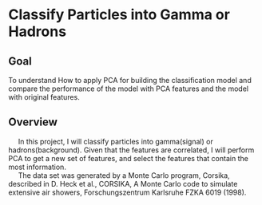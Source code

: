 # Classify Particles into Gamma or Hadrons

## Goal
To understand How to apply PCA for building the classification model and compare the performance of the model with PCA features and  the model with original features.

## Overview
&nbsp;&nbsp;&nbsp;&nbsp;&nbsp;In this project, I will classify particles into gamma(signal) or hadrons(background). Given that the features are correlated, I will perform PCA to get a new set of features, and select the features that contain the most information.<br/>
&nbsp;&nbsp;&nbsp;&nbsp;&nbsp;The data set was generated by a Monte Carlo program, Corsika, described in D. Heck et al., CORSIKA, A Monte Carlo code to simulate extensive air showers, Forschungszentrum Karlsruhe FZKA 6019 (1998).

